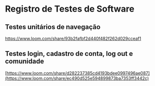 # Registro de Testes de Software


## Testes unitários de navegação

https://www.loom.com/share/93b2fafbf2d440f482f262d029cceaf1

## Testes login, cadastro de conta, log out e comunidade

[https://www.loom.com/share/d282237385cd4193bdee0997496ae087](https://www.loom.com/share/ec490d525e594899873ba7353ff3442c)
